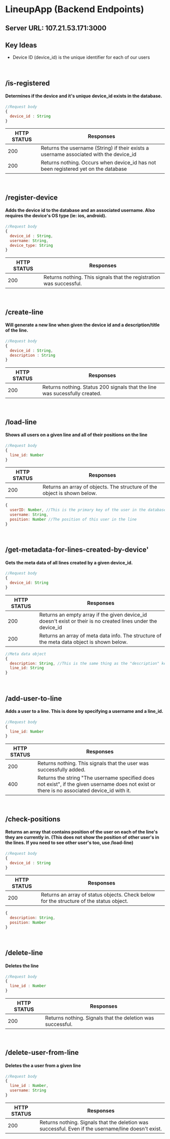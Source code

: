 # LineupApp (Backend Endpoints)
## Server URL: 107.21.53.171:3000

## Key Ideas
* Device ID (device_id) is the unique identifier for each of our users

</br>


## /is-registered 
#### Determines if the device and it's unique device_id exists in the database.
```javascript
//Request body
{
  device_id : String
}
```

| HTTP STATUS   | Responses      
| ------------- | ------------- 
| 200           | Returns the username (String) if their exists a username associated with the device_id
| 200           | Returns nothing. Occurs when device_id has not been registered yet on the database
</br>


## /register-device 
#### Adds the device id to the database and an associated username. Also requires the device's OS type (ie: ios, android).
```javascript
//Request body
{
  device_id : String,
  username: String,
  device_type: String
}
```

| HTTP STATUS   | Responses      
| ------------- | ------------- 
| 200           | Returns nothing. This signals that the registration was successful.
</br>


## /create-line 
#### Will generate a new line when given the device id and a description/title of the line.
```javascript
//Request body
{
  device_id : String,
  description : String
}
```

| HTTP STATUS   | Responses      
| ------------- | ------------- 
| 200           | Returns nothing. Status 200 signals that the line was sucessfully created.
</br>



## /load-line 
#### Shows all users on a given line and all of their positions on the line
```javascript
//Request body
{
  line_id: Number
}
```
| HTTP STATUS   | Responses      
| ------------- | ------------- 
| 200           | Returns an array of objects. The structure of the object is shown below.
```javascript
{
  userID: Number, //This is the primary key of the user in the database. 
  username: String,
  position: Number //The position of this user in the line
}
```
</br>




## /get-metadata-for-lines-created-by-device'
#### Gets the meta data of all lines created by a given device_id.
```javascript
//Request body
{
  device_id: String
}
```
| HTTP STATUS   | Responses      
| ------------- | ------------- 
| 200           | Returns an empty array if the given device_id doesn't exist or their is no created lines under the device_id
| 200           | Returns an array of meta data info.  The structure of the meta data object is shown below.
```javascript
//Meta data object
{
  description: String, //This is the same thing as the "description" key used in /create-lines
  line_id: String
}
```
</br>



## /add-user-to-line 
#### Adds a user to a line. This is done by specifying a username and a line_id.
```javascript
//Request body
{
  line_id: Number
}
```
| HTTP STATUS   | Responses      
| ------------- | ------------- 
| 200           | Returns nothing. This signals that the user was successfully added.
| 400           | Returns the string "The username specified does not exist", if the given username does not exist or there is no associated device_id with it.
</br>



## /check-positions
#### Returns an array that contains position of the user on each of the line's they are currently in. (This does not show the position of other user's in the lines. If you need to see other user's too, use /load-line)
```javascript
//Request body
{
  device_id : String
}
```
| HTTP STATUS   | Responses      
| ------------- | ------------- 
| 200           | Returns an array of status objects. Check below for the structure of the status object.
```javascript
{
  description: String,
  position: Number
}
```
</br>



## /delete-line 
#### Deletes the line
```javascript
//Request body
{
  line_id : Number
}
```
| HTTP STATUS   | Responses      
| ------------- | ------------- 
| 200           | Returns nothing. Signals that the deletion was successful.
</br>




## /delete-user-from-line 
#### Deletes the a user from a given line
```javascript
//Request body
{
  line_id : Number,
  username: String
}
```
| HTTP STATUS   | Responses      
| ------------- | ------------- 
| 200           | Returns nothing. Signals that the deletion was successful. Even if the username/line doesn't exist.
</br>


